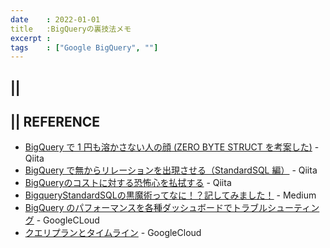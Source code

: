 ```yaml
---
date    : 2022-01-01
title   :BigQueryの裏技法メモ 
excerpt : 
tags    : ["Google BigQuery", ""]
---
```

## || 

## || REFERENCE
+ [BigQuery で 1 円も溶かさない人の顔 (ZERO BYTE STRUCT を考案した)](https://qiita.com/na0/items/2086fd93116ee7ce9a96) - Qiita
+ [BigQuery で無からリレーションを出現させる（StandardSQL 編）](https://qiita.com/yancya/items/a1ebe6dbc5d635839cc8) - Qiita
+ [BigQueryのコストに対する恐怖心を払拭する](https://qiita.com/kamujun/items/ab3cd3e6f8934a01cbc8) - Qiita
+ [BigqueryStandardSQLの黒魔術ってなに！？記してみました！](https://medium.com/eureka-engineering/bigquery-standard-sql-f13b04c0b6c4) - Medium
+ [BigQuery のパフォーマンスを各種ダッシュボードでトラブルシューティング](https://cloud.google.com/blog/ja/products/data-analytics/troubleshoot-bigquery-performance-with-these-dashboards) - GoogleCLoud
+ [クエリプランとタイムライン](https://cloud.google.com/bigquery/query-plan-explanation?hl=ja&_ga=2.95586332.-1869872404.1642128535) - GoogleCloud
